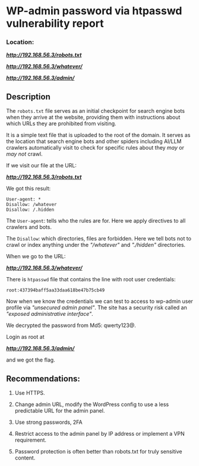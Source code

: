 # WP-admin password via htpasswd vulnerability report

### Location:

***http://192.168.56.3/robots.txt***

***http://192.168.56.3/whatever/***

***http://192.168.56.3/admin/***


## Description

The ```robots.txt``` file serves as an initial checkpoint for search engine bots when they arrive at the website, providing them with instructions about which URLs they are prohibited from visiting.

It is a simple text file that is uploaded to the root of the domain. It serves as the location that search engine bots and other spiders including AI/LLM crawlers automatically visit to check for specific rules about they _may_ or _may not_ crawl.

If we visit our file at the URL:

***http://192.168.56.3/robots.txt***

We got this result:

```
User-agent: *
Disallow: /whatever
Disallow: /.hidden
```

The ```User-agent```: tells who the rules are for. Here we apply directives to all crawlers and bots.

The ```Disallow```: which directories, files are forbidden. Here we tell bots not to crawl or index anything under the _"/whatever"_ and _"./hidden"_ directories.

When we go to the URL:

***http://192.168.56.3/whatever/***

There is ```htpasswd``` file that contains the line with root user credentials:
```
root:437394baff5aa33daa618be47b75cb49
```

Now when we know the credentials we can test to access to wp-admin user profile via _"unsecured admin panel"_. The site has a security risk called an _"exposed administrative interface"_.

We decrypted the password from Md5: qwerty123@.

Login as root at

***http://192.168.56.3/admin/***

and we got the flag.

## Recommendations:

1. Use HTTPS.

2. Change admin URL, modify the WordPress config to use a less predictable URL for the admin panel.

3. Use strong passwords, 2FA

4. Restrict access to the admin panel by IP address or implement a VPN requirement.

5. Password protection is often better than robots.txt for truly sensitive content.

